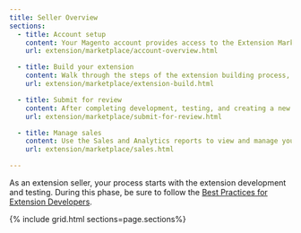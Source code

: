 ```yaml
---
title: Seller Overview
sections:
  - title: Account setup
    content: Your Magento account provides access to the Extension Marketplace, as well as the developer tools needed to submit an extension for sale. 
    url: extension/marketplace/account-overview.html

  - title: Build your extension
    content: Walk through the steps of the extension building process, and learn about the technical and marketing guidelines for selling on Extension Marketplace.
    url: extension/marketplace/extension-build.html

  - title: Submit for review
    content: After completing development, testing, and creating a new extension entry, submit your extension for technical and marketing review. 
    url: extension/marketplace/submit-for-review.html

  - title: Manage sales
    content: Use the Sales and Analytics reports to view and manage your extension sales information.
    url: extension/marketplace/sales.html

---
```


As an extension seller, your process starts with the extension development and testing. During this phase, be sure to follow the [Best Practices for Extension Developers][1].

{% include grid.html sections=page.sections%}

[1]: https://devdocs.magento.com/guides/v2.3/ext-best-practices/bk-ext-best-practices.html